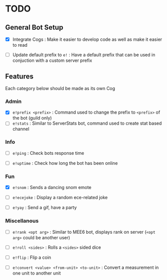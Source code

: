 # TODO

## General Bot Setup
- [x] Integrate Cogs
: Make it easier to develop code as well as make it easier to read

- [ ] Update default prefix to `e!`
: Have a default prefix that can be used in conjuction with a custom server prefix

## Features
Each category below should be made as its own Cog

### Admin
- [x] `e!prefix <prefix>`
: Command used to change the prefix to `<prefix>` of the bot (guild only)
- [ ] `e!stats`
: Similar to ServerStats bot, command used to create stat based channel

### Info
- [ ] `e!ping`
: Check bots response time

- [ ] `e!uptime`
: Check how long the bot has been online

### Fun
- [x] `e!snom`
: Sends a dancing snom emote

- [ ] `e!ecejoke`
: Display a random ece-related joke

- [ ] `e!yay`
: Send a gif, have a party

### Miscellanous
- [ ] `e!rank <opt arg>`
: Similar to MEE6 bot, displays rank on server (`<opt arg>` could be another user)

- [ ] `e!roll <sides>`
: Rolls a `<sides>` sided dice

- [ ] `e!flip`
: Flip a coin

- [ ] `e!convert <value> <from-unit> <to-unit>`
: Convert a measurement in one unit to another unit
